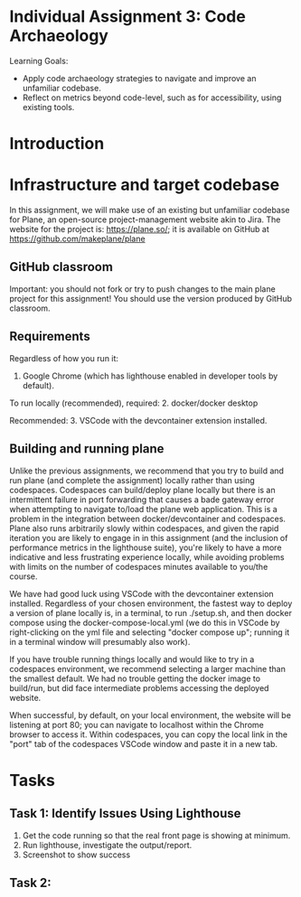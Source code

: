 # Individual Assignment 3: Code Archaeology 
Learning Goals:
* Apply code archaeology strategies to navigate and improve an unfamiliar codebase.
* Reflect on metrics beyond code-level, such as for accessibility, using existing tools. 

# Introduction 



# Infrastructure and target codebase

In this assignment, we will make use of an existing but unfamiliar codebase for Plane, an open-source project-management website akin to Jira.  The website for the project is: https://plane.so/; it is available on GitHub at https://github.com/makeplane/plane

## GitHub classroom

Important: you should not fork or try to push changes to the main plane project for this assignment! You should use the version produced by GitHub classroom. 

## Requirements

Regardless of how you run it:
1. Google Chrome (which has lighthouse enabled in developer tools by default).

To run locally (recommended), required:
2. docker/docker desktop

Recommended: 
3. VSCode with the devcontainer extension installed.

## Building and running plane

Unlike the previous assignments, we recommend that you try to build and run
plane (and complete the assignment) locally rather than using codespaces.
Codespaces can build/deploy plane locally but there is an intermittent failure
in port forwarding that causes a bade gateway error when attempting to navigate
to/load the plane web application.  This is a problem in the integration between
docker/devcontainer and codespaces.  Plane also runs arbitrarily slowly within
codespaces, and given the rapid iteration you are likely to engage in in this
assignment (and the inclusion of performance metrics in the lighthouse suite),
you're likely to have a more indicative and less frustrating experience locally,
while avoiding problems with limits on the number of codespaces minutes
available to you/the course. 

We have had good luck using VSCode with the devcontainer extension installed.
Regardless of your chosen environment, the fastest way to deploy a version of
plane locally is, in a terminal, to run ./setup.sh, and then docker compose
using the docker-compose-local.yml (we do this in VSCode by right-clicking on
the yml file and selecting "docker compose up"; running it in a terminal window
will presumably also work).

If you have trouble running things locally and would like to try in a codespaces
environment, we recommend selecting a larger machine than the smallest default.
We had no trouble getting the docker image to build/run, but did face
intermediate problems accessing the deployed website. 

When successful, by default, on your local environment, the website will be
listening at port 80; you can navigate to localhost within the Chrome browser to
access it.  Within codespaces, you can copy the local link in the "port" tab of
the codespaces VSCode window and paste it in a new tab.  


# Tasks

## Task 1: Identify Issues Using Lighthouse

1. Get the code running so that the real front page is showing at minimum.
2. Run lighthouse, investigate the output/report.
3. Screenshot to show success

## Task 2: 




